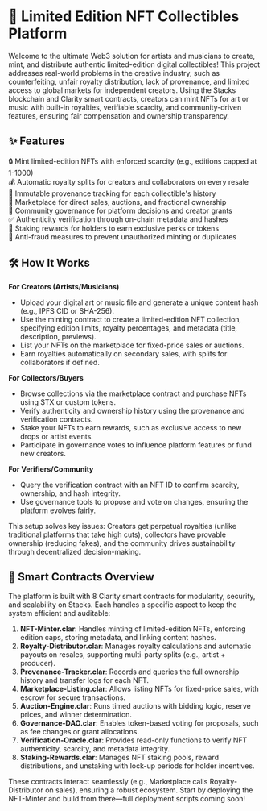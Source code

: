 # 🎵 Limited Edition NFT Collectibles Platform

Welcome to the ultimate Web3 solution for artists and musicians to create, mint, and distribute authentic limited-edition digital collectibles! This project addresses real-world problems in the creative industry, such as counterfeiting, unfair royalty distribution, lack of provenance, and limited access to global markets for independent creators. Using the Stacks blockchain and Clarity smart contracts, creators can mint NFTs for art or music with built-in royalties, verifiable scarcity, and community-driven features, ensuring fair compensation and ownership transparency.

## ✨ Features

🔒 Mint limited-edition NFTs with enforced scarcity (e.g., editions capped at 1-1000)  
💰 Automatic royalty splits for creators and collaborators on every resale  
📜 Immutable provenance tracking for each collectible's history  
🛒 Marketplace for direct sales, auctions, and fractional ownership  
🤝 Community governance for platform decisions and creator grants  
✅ Authenticity verification through on-chain metadata and hashes  
🎁 Staking rewards for holders to earn exclusive perks or tokens  
🚫 Anti-fraud measures to prevent unauthorized minting or duplicates  

## 🛠 How It Works

**For Creators (Artists/Musicians)**  
- Upload your digital art or music file and generate a unique content hash (e.g., IPFS CID or SHA-256).  
- Use the minting contract to create a limited-edition NFT collection, specifying edition limits, royalty percentages, and metadata (title, description, previews).  
- List your NFTs on the marketplace for fixed-price sales or auctions.  
- Earn royalties automatically on secondary sales, with splits for collaborators if defined.  

**For Collectors/Buyers**  
- Browse collections via the marketplace contract and purchase NFTs using STX or custom tokens.  
- Verify authenticity and ownership history using the provenance and verification contracts.  
- Stake your NFTs to earn rewards, such as exclusive access to new drops or artist events.  
- Participate in governance votes to influence platform features or fund new creators.  

**For Verifiers/Community**  
- Query the verification contract with an NFT ID to confirm scarcity, ownership, and hash integrity.  
- Use governance tools to propose and vote on changes, ensuring the platform evolves fairly.  

This setup solves key issues: Creators get perpetual royalties (unlike traditional platforms that take high cuts), collectors have provable ownership (reducing fakes), and the community drives sustainability through decentralized decision-making.

## 📜 Smart Contracts Overview

The platform is built with 8 Clarity smart contracts for modularity, security, and scalability on Stacks. Each handles a specific aspect to keep the system efficient and auditable:

1. **NFT-Minter.clar**: Handles minting of limited-edition NFTs, enforcing edition caps, storing metadata, and linking content hashes.  
2. **Royalty-Distributor.clar**: Manages royalty calculations and automatic payouts on resales, supporting multi-party splits (e.g., artist + producer).  
3. **Provenance-Tracker.clar**: Records and queries the full ownership history and transfer logs for each NFT.  
4. **Marketplace-Listing.clar**: Allows listing NFTs for fixed-price sales, with escrow for secure transactions.  
5. **Auction-Engine.clar**: Runs timed auctions with bidding logic, reserve prices, and winner determination.  
6. **Governance-DAO.clar**: Enables token-based voting for proposals, such as fee changes or grant allocations.  
7. **Verification-Oracle.clar**: Provides read-only functions to verify NFT authenticity, scarcity, and metadata integrity.  
8. **Staking-Rewards.clar**: Manages NFT staking pools, reward distributions, and unstaking with lock-up periods for holder incentives.

These contracts interact seamlessly (e.g., Marketplace calls Royalty-Distributor on sales), ensuring a robust ecosystem. Start by deploying the NFT-Minter and build from there—full deployment scripts coming soon!